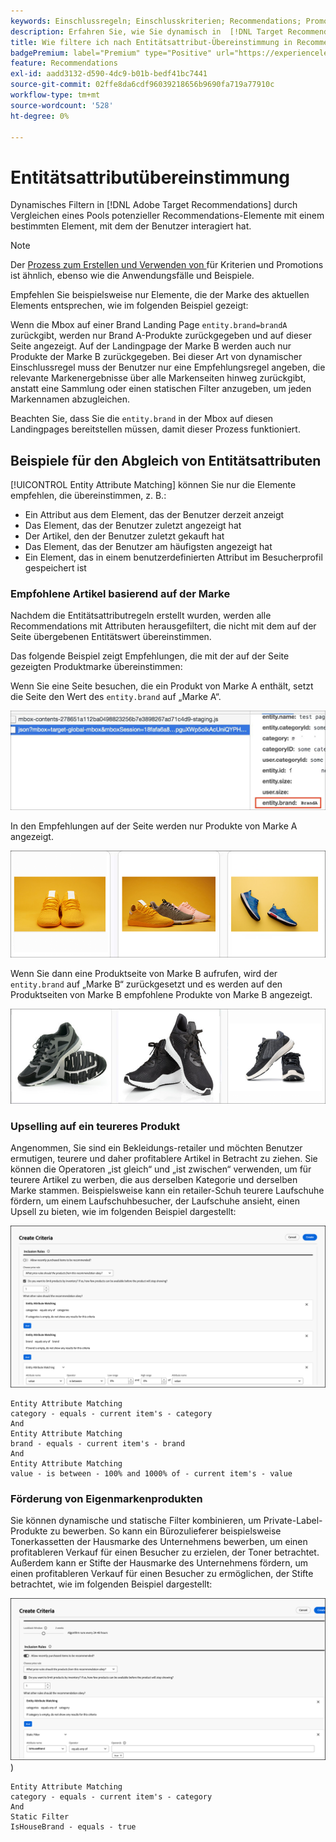 ```yaml
---
keywords: Einschlussregeln; Einschlusskriterien; Recommendations; Promotion; Promotions; Dynamische Filterung; Dynamische Zuordnung von Entitätsattributen
description: Erfahren Sie, wie Sie dynamisch in  [!DNL Target Recommendations]  filtern können, indem Sie einen Pool potenzieller Elemente mit einem bestimmten Element vergleichen, mit dem der Benutzer interagiert hat.
title: Wie filtere ich nach Entitätsattribut-Übereinstimmung in Recommendations-Aktivitäten?
badgePremium: label="Premium" type="Positive" url="https://experienceleague.adobe.com/docs/target/using/introduction/intro.html?lang=en#premium newtab=true" tooltip="Hier finden Sie Informationen zum Lieferumfang von Target Premium."
feature: Recommendations
exl-id: aadd3132-d590-4dc9-b01b-bedf41bc7441
source-git-commit: 02ffe8da6cdf96039218656b9690fa719a77910c
workflow-type: tm+mt
source-wordcount: '528'
ht-degree: 0%

---
```


# Entitätsattributübereinstimmung

Dynamisches Filtern in [!DNL Adobe Target Recommendations] durch Vergleichen eines Pools potenzieller Recommendations-Elemente mit einem bestimmten Element, mit dem der Benutzer interagiert hat.

>[!NOTE]
>
>Der [Prozess zum Erstellen und Verwenden von ](/help/main/c-recommendations/c-algorithms/use-dynamic-and-static-inclusion-rules.md) für Kriterien und Promotions ist ähnlich, ebenso wie die Anwendungsfälle und Beispiele.

Empfehlen Sie beispielsweise nur Elemente, die der Marke des aktuellen Elements entsprechen, wie im folgenden Beispiel gezeigt:

Wenn die Mbox auf einer Brand Landing Page `entity.brand=brandA` zurückgibt, werden nur Brand A-Produkte zurückgegeben und auf dieser Seite angezeigt. Auf der Landingpage der Marke B werden auch nur Produkte der Marke B zurückgegeben. Bei dieser Art von dynamischer Einschlussregel muss der Benutzer nur eine Empfehlungsregel angeben, die relevante Markenergebnisse über alle Markenseiten hinweg zurückgibt, anstatt eine Sammlung oder einen statischen Filter anzugeben, um jeden Markennamen abzugleichen.

Beachten Sie, dass Sie die `entity.brand` in der Mbox auf diesen Landingpages bereitstellen müssen, damit dieser Prozess funktioniert.

## Beispiele für den Abgleich von Entitätsattributen

[!UICONTROL Entity Attribute Matching] können Sie nur die Elemente empfehlen, die übereinstimmen, z. B.:

* Ein Attribut aus dem Element, das der Benutzer derzeit anzeigt
* Das Element, das der Benutzer zuletzt angezeigt hat
* Der Artikel, den der Benutzer zuletzt gekauft hat
* Das Element, das der Benutzer am häufigsten angezeigt hat
* Ein Element, das in einem benutzerdefinierten Attribut im Besucherprofil gespeichert ist

### Empfohlene Artikel basierend auf der Marke

Nachdem die Entitätsattributregeln erstellt wurden, werden alle Recommendations mit Attributen herausgefiltert, die nicht mit dem auf der Seite übergebenen Entitätswert übereinstimmen.

Das folgende Beispiel zeigt Empfehlungen, die mit der auf der Seite gezeigten Produktmarke übereinstimmen:

Wenn Sie eine Seite besuchen, die ein Produkt von Marke A enthält, setzt die Seite den Wert des `entity.brand` auf „Marke A“.

![Beispiel für Target-Aufruf](/help/main/c-recommendations/c-algorithms/assets/example-target-call.png)

In den Empfehlungen auf der Seite werden nur Produkte von Marke A angezeigt.

![Empfehlungen für Marke A](/help/main/c-recommendations/c-algorithms/assets/brandA.png)

Wenn Sie dann eine Produktseite von Marke B aufrufen, wird der `entity.brand` auf „Marke B“ zurückgesetzt und es werden auf den Produktseiten von Marke B empfohlene Produkte von Marke B angezeigt.

![Empfehlungen für Marke B](/help/main/c-recommendations/c-algorithms/assets/brandB.png)

### Upselling auf ein teureres Produkt

Angenommen, Sie sind ein Bekleidungs-retailer und möchten Benutzer ermutigen, teurere und daher profitablere Artikel in Betracht zu ziehen. Sie können die Operatoren „ist gleich“ und „ist zwischen“ verwenden, um für teurere Artikel zu werben, die aus derselben Kategorie und derselben Marke stammen. Beispielsweise kann ein retailer-Schuh teurere Laufschuhe fördern, um einem Laufschuhbesucher, der Laufschuhe ansieht, einen Upsell zu bieten, wie im folgenden Beispiel dargestellt:

![Upselling](/help/main/c-recommendations/c-algorithms/assets/upsell-new.png)

```
Entity Attribute Matching
category - equals - current item's - category 
And 
Entity Attribute Matching
brand - equals - current item's - brand 
And 
Entity Attribute Matching
value - is between - 100% and 1000% of - current item's - value
```

### Förderung von Eigenmarkenprodukten

Sie können dynamische und statische Filter kombinieren, um Private-Label-Produkte zu bewerben. So kann ein Bürozulieferer beispielsweise Tonerkassetten der Hausmarke des Unternehmens bewerben, um einen profitableren Verkauf für einen Besucher zu erzielen, der Toner betrachtet. Außerdem kann er Stifte der Hausmarke des Unternehmens fördern, um einen profitableren Verkauf für einen Besucher zu ermöglichen, der Stifte betrachtet, wie im folgenden Beispiel dargestellt:

![Hausmarke](/help/main/c-recommendations/c-algorithms/assets/housebrand-new.png)
)

```
Entity Attribute Matching
category - equals - current item's - category 
And
Static Filter
IsHouseBrand - equals - true
```

